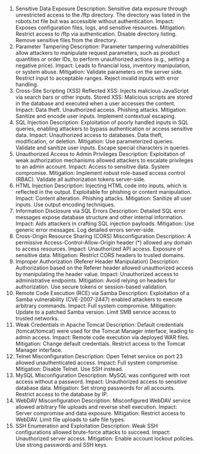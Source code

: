 1. Sensitive Data Exposure
Description: Sensitive data exposure through unrestricted access to the /ftp directory. The directory was listed in the robots.txt file but was accessible without authentication.
Impact: Exposes configuration files, logs, and sensitive resources.
Mitigation:
Restrict access to /ftp via authentication.
Disable directory listing.
Remove sensitive files from the directory.
2. Parameter Tampering
Description: Parameter tampering vulnerabilities allow attackers to manipulate request parameters, such as product quantities or order IDs, to perform unauthorized actions (e.g., setting a negative price).
Impact: Leads to financial loss, inventory manipulation, or system abuse.
Mitigation:
Validate parameters on the server side.
Restrict input to acceptable ranges.
Reject invalid inputs with error handling.
3. Cross-Site Scripting (XSS)
Reflected XSS: Injects malicious JavaScript via search bars or other inputs.
Stored XSS: Malicious scripts are stored in the database and executed when a user accesses the content.
Impact:
Data theft.
Unauthorized access.
Phishing attacks.
Mitigation:
Sanitize and encode user inputs.
Implement contextual escaping.
4. SQL Injection
Description: Exploitation of poorly handled inputs in SQL queries, enabling attackers to bypass authentication or access sensitive data.
Impact:
Unauthorized access to databases.
Data theft, modification, or deletion.
Mitigation:
Use parameterized queries.
Validate and sanitize user inputs.
Escape special characters in queries.
5. Unauthorized Access to Admin Privileges
Description: Exploitation of weak authorization mechanisms allowed attackers to escalate privileges to an admin account.
Impact:
Access to sensitive data.
System compromise.
Mitigation:
Implement robust role-based access control (RBAC).
Validate all authorization tokens server-side.
6. HTML Injection
Description: Injecting HTML code into inputs, which is reflected in the output. Exploitable for phishing or content manipulation.
Impact:
Content alteration.
Phishing attacks.
Mitigation:
Sanitize all user inputs.
Use output encoding techniques.
7. Information Disclosure via SQL Errors
Description: Detailed SQL error messages expose database structure and other internal information.
Impact:
Aids attackers in crafting SQL injection payloads.
Mitigation:
Use generic error messages.
Log detailed errors server-side.
8. Cross-Origin Resource Sharing (CORS) Misconfiguration
Description: A permissive Access-Control-Allow-Origin header (*) allowed any domain to access resources.
Impact:
Unauthorized API access.
Exposure of sensitive data.
Mitigation:
Restrict CORS headers to trusted domains.
9. Improper Authorization (Referer Header Manipulation)
Description: Authorization based on the Referer header allowed unauthorized access by manipulating the header value.
Impact:
Unauthorized access to administrative endpoints.
Mitigation:
Avoid relying on headers for authorization.
Use secure tokens or session-based validation.
10. Remote Code Execution (RCE) via Samba
Description: Exploitation of a Samba vulnerability (CVE-2007-2447) enabled attackers to execute arbitrary commands.
Impact:
Full system compromise.
Mitigation:
Update to a patched Samba version.
Limit SMB service access to trusted networks.
11. Weak Credentials in Apache Tomcat
Description: Default credentials (tomcat/tomcat) were used for the Tomcat Manager interface, leading to admin access.
Impact:
Remote code execution via deployed WAR files.
Mitigation:
Change default credentials.
Restrict access to the Tomcat Manager interface.
12. Telnet Misconfiguration
Description: Open Telnet service on port 23 allowed unauthenticated access.
Impact:
Full system compromise.
Mitigation:
Disable Telnet.
Use SSH instead.
13. MySQL Misconfiguration
Description: MySQL was configured with root access without a password.
Impact:
Unauthorized access to sensitive database data.
Mitigation:
Set strong passwords for all accounts.
Restrict access to the database by IP.
14. WebDAV Misconfiguration
Description: Misconfigured WebDAV service allowed arbitrary file uploads and reverse shell execution.
Impact:
Server compromise and data exposure.
Mitigation:
Restrict access to WebDAV.
Limit file uploads to safe file types.
15. SSH Enumeration and Exploitation
Description: Weak SSH configurations allowed brute-force attacks to succeed.
Impact:
Unauthorized server access.
Mitigation:
Enable account lockout policies.
Use strong passwords and SSH keys.
